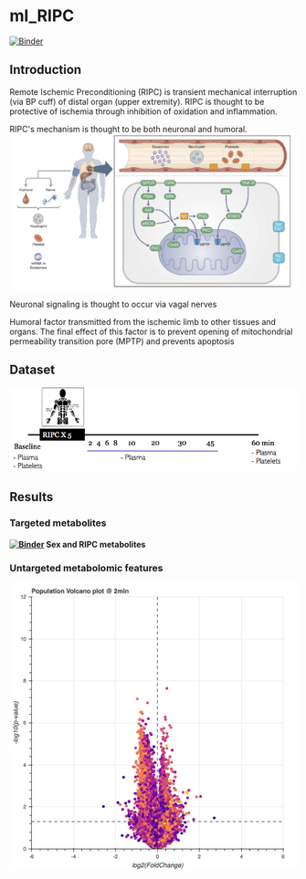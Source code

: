 # ml_RIPC
[![Binder](https://mybinder.org/badge_logo.svg)](https://mybinder.org/v2/gh/jzlab/ml_RIPC/master?urlpath=lab)
## Introduction
Remote Ischemic Preconditioning (RIPC) is transient mechanical interruption (via BP cuff) of distal organ (upper extremity).
RIPC is thought to be protective of ischemia through inhibition of oxidation and inflammation.

RIPC's mechanism is thought to be both neuronal and humoral.
<img src="viz/RIPC_overview.png" width="750">

Neuronal signaling is thought to occur via vagal nerves

Humoral factor transmitted from the ischemic limb to other tissues and organs. The final effect of this factor is to prevent opening of mitochondrial permeability transition pore (MPTP) and prevents apoptosis

## Dataset

<img src="viz/sampling_protocol.png" width="750">

## Results

### Targeted metabolites

#### [![Binder](https://mybinder.org/badge_logo.svg)](https://mybinder.org/v2/gh/jzlab/ml_RIPC/master?filepath=notebooks%2Fsex_differences.ipynb) Sex and RIPC metabolites

### Untargeted metabolomic features

[![Untargeted features volcano gif](viz/ripc_volcano.gif)](https://mybinder.org/v2/gh/jzlab/ml_RIPC/master?urlpath=/proxy/5006/bokeh-app)